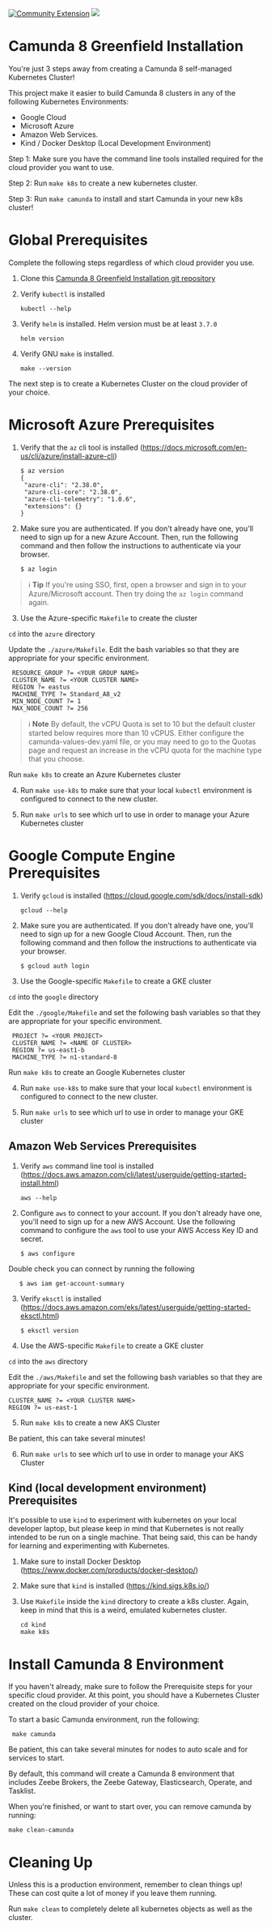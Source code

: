 [![Community Extension](https://img.shields.io/badge/Community%20Extension-An%20open%20source%20community%20maintained%20project-FF4700)](https://github.com/camunda-community-hub/community)
[![](https://img.shields.io/badge/Lifecycle-Incubating-blue)](https://github.com/Camunda-Community-Hub/community/blob/main/extension-lifecycle.md#incubating-)

# Camunda 8 Greenfield Installation

You're just 3 steps away from creating a Camunda 8 self-managed Kubernetes Cluster!

This project make it easier to build Camunda 8 clusters in any of the following Kubernetes Environments: 

- Google Cloud
- Microsoft Azure
- Amazon Web Services.
- Kind / Docker Desktop (Local Development Environment)

Step 1: Make sure you have the command line tools installed required for the cloud provider you want to use.

Step 2: Run `make k8s` to create a new kubernetes cluster.

Step 3: Run `make camunda` to install and start Camunda in your new k8s cluster! 

# Global Prerequisites

Complete the following steps regardless of which cloud provider you use.  

1. Clone this [Camunda 8 Greenfield Installation git repository](https://github.com/camunda-community-hub/camunda8-greenfield-installation)

2. Verify `kubectl` is installed

       kubectl --help

3. Verify `helm` is installed. Helm version must be at least `3.7.0`

       helm version

4. Verify GNU `make` is installed. 

       make --version

The next step is to create a Kubernetes Cluster on the cloud provider of your choice.

# Microsoft Azure Prerequisites

1. Verify that the `az` cli tool is installed (https://docs.microsoft.com/en-us/cli/azure/install-azure-cli)

       $ az version
       {
        "azure-cli": "2.38.0",
        "azure-cli-core": "2.38.0",
        "azure-cli-telemetry": "1.0.6",
        "extensions": {}
       }

2. Make sure you are authenticated. If you don't already have one, you'll need to sign up for a new
   Azure Account. Then, run the following command and then follow the instructions to authenticate via your browser.

       $ az login

> :information_source: **Tip** If you're using SSO, first, open a browser and sign in to your Azure/Microsoft account.
> Then try doing the `az login` command again.

3. Use the Azure-specific `Makefile` to create the cluster

`cd` into the `azure` directory

Update the `./azure/Makefile`. Edit the bash variables so that they are appropriate for your specific environment. 

     RESOURCE_GROUP ?= <YOUR GROUP NAME>
     CLUSTER_NAME ?= <YOUR CLUSTER NAME>
     REGION ?= eastus
     MACHINE_TYPE ?= Standard_A8_v2
     MIN_NODE_COUNT ?= 1
     MAX_NODE_COUNT ?= 256

> :information_source: **Note** By default, the vCPU Quota is set to 10 but the default cluster started below requires 
> more than 10 vCPUS. Either configure the camunda-values-dev.yaml file, or you may need to go to the Quotas page and 
> request an increase in the vCPU quota for the machine type that you choose. 

Run `make k8s` to create an Azure Kubernetes cluster

4. Run `make use-k8s` to make sure that your local `kubectl` environment is configured to connect to the new cluster.

5. Run `make urls` to see which url to use in order to manage your Azure Kubernetes cluster

# Google Compute Engine Prerequisites

1. Verify `gcloud` is installed (https://cloud.google.com/sdk/docs/install-sdk)

       gcloud --help

2. Make sure you are authenticated. If you don't already have one, you'll need to sign up for a new
   Google Cloud Account. Then, run the following command and then follow the instructions to authenticate via your browser.

       $ gcloud auth login

3. Use the Google-specific `Makefile` to create a GKE cluster

`cd` into the `google` directory

Edit the `./google/Makefile` and set the following bash variables so that they are appropriate for your specific environment.

     PROJECT ?= <YOUR PROJECT>
     CLUSTER_NAME ?= <NAME OF CLUSTER>
     REGION ?= us-east1-b
     MACHINE_TYPE ?= n1-standard-8

Run `make k8s` to create an Google Kubernetes cluster

4. Run `make use-k8s` to make sure that your local `kubectl` environment is configured to connect to the new cluster.

5. Run `make urls` to see which url to use in order to manage your GKE cluster

## Amazon Web Services Prerequisites

1. Verify `aws` command line tool is installed (https://docs.aws.amazon.com/cli/latest/userguide/getting-started-install.html)

       aws --help

2. Configure `aws` to connect to your account. If you don't already have one, you'll need to sign up for a new
   AWS Account. Use the following command to configure the `aws` tool to use your AWS Access Key ID and secret. 

       $ aws configure

Double check you can connect by running the following

       $ aws iam get-account-summary

3. Verify `eksctl` is installed (https://docs.aws.amazon.com/eks/latest/userguide/getting-started-eksctl.html)

       $ eksctl version

4. Use the AWS-specific `Makefile` to create a GKE cluster

`cd` into the `aws` directory

Edit the `./aws/Makefile` and set the following bash variables so that they are appropriate for your specific environment.

    CLUSTER_NAME ?= <YOUR CLUSTER NAME>
    REGION ?= us-east-1

5. Run `make k8s` to create a new AKS Cluster
 
Be patient, this can take several minutes!

6. Run `make urls` to see which url to use in order to manage your AKS Cluster

## Kind (local development environment) Prerequisites 

It's possible to use `kind` to experiment with kubernetes on your local developer laptop, but please keep in mind that 
Kubernetes is not really intended to be run on a single machine. That being said, this can be handy for learning and 
experimenting with Kubernetes. 

1. Make sure to install Docker Desktop (https://www.docker.com/products/docker-desktop/)

2. Make sure that `kind` is installed (https://kind.sigs.k8s.io/)

3. Use `Makefile` inside the `kind` directory to create a k8s cluster. Again, keep in mind that this is a weird, emulated
   kubernetes cluster. 

       cd kind
       make k8s

# Install Camunda 8 Environment

If you haven't already, make sure to follow the Prerequisite steps for your specific cloud provider. At this point, 
you should have a Kubernetes Cluster created on the cloud provider of your choice.

To start a basic Camunda environment, run the following: 

     make camunda

Be patient, this can take several minutes for nodes to auto scale and for services to start.

By default, this command will create a Camunda 8 environment that includes Zeebe Brokers, the Zeebe Gateway, 
Elasticsearch, Operate, and Tasklist. 

When you're finished, or want to start over, you can remove camunda by running: 

    make clean-camunda

# Cleaning Up

Unless this is a production environment, remember to clean things up! These can cost quite a lot of money if you leave them running. 

Run `make clean` to completely delete all kubernetes objects as well as the cluster.




